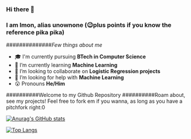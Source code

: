 ### Hi there 👋
### I am Imon, alias unownone (😉plus points if you know the reference pika pika)

##############*Few things about me*

- 🎓 I'm currently pursuing **BTech in Computer Science**
- 🌱 I’m currently learning **Machine Learning**
- 👯 I’m looking to collaborate on **Logistic Regression projects**
- 🤔 I’m looking for help with **Machine Learning**
- 😮 Pronouns **He/Him**


##########Welcome to my Github Repository
##########Roam about, see my projects! Feel free to fork em if you wanna, as long as you have a pitchfork right:0

[![Anurag's GitHub stats](https://github-readme-stats.vercel.app/api?username=unownone?show_icons=true&theme=dark)](https://github.com/anuraghazra/github-readme-stats)


[![Top Langs](https://github-readme-stats.vercel.app/api/top-langs/?username=unownone)](https://github.com/anuraghazra/github-readme-stats)

